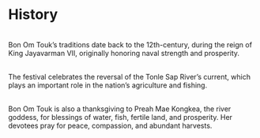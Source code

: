# History 
\
Bon Om Touk’s traditions date back to the 12th-century, during the reign of King Jayavarman VII, originally honoring naval strength and prosperity. 

\
The festival celebrates the reversal of the Tonle Sap River’s current, which plays an important role in the nation’s agriculture and fishing.

\
Bon Om Touk is also a thanksgiving to Preah Mae Kongkea, the river goddess, for blessings of water, fish, fertile land, and prosperity. Her devotees pray for peace, compassion, and abundant harvests.